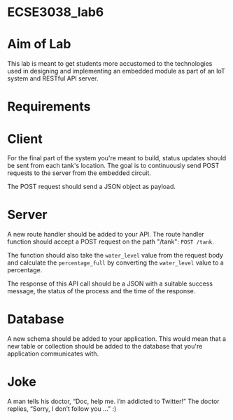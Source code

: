 # ECSE3038_lab6
# Aim of Lab
This lab is meant to get students more accustomed to the technologies used in designing and implementing an embedded module as part of an IoT system and RESTful API server.
# Requirements
# Client
For the final part of the system you're meant to build, status updates should be sent from each tank's location.
The goal is to continuously send POST requests to the server from the embedded circuit. 

The POST request should send a JSON object as payload.
# Server
A new route handler should be added to your API. The route handler function should accept a POST request on the path "/tank": `POST /tank`.

The function should also take the `water_level` value from the request body and calculate the `percentage_full` by converting the `water_level` value to a percentage. 

The response of this API call should be a JSON with a suitable success message, the status of the process and the time of the response.
# Database 
A new schema should be added to your application. This would mean that a new table or collection should be added to the database that you're application communicates with.  
# Joke
A man tells his doctor, “Doc, help me. I’m addicted to Twitter!”
The doctor replies, “Sorry, I don’t follow you …” :)
